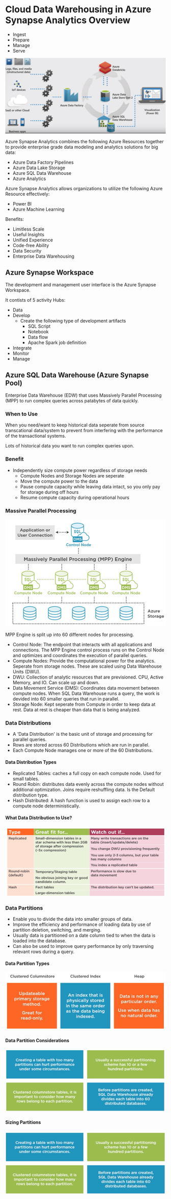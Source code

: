 # Cloud Data Warehousing in Azure Synapse Analytics Overview

- Ingest
- Prepare
- Manage
- Serve

![Workload Architecture](images/synapse-analytics/workload-artchitecture.png)

Azure Synapse Analytics combines the following Azure Resources together to provide enterprise grade data modeling and analytics solutions for big data:

- Azure Data Factory Pipelines
- Azure Data Lake Storage
- Azure SQL Data Warehouse
- Azure Analytics

Azure Synapse Analytics allows organizations to utilize the following Azure Resource effectively:

- Power BI
- Azure Machine Learning

Benefits:

- Limitless Scale
- Useful Insights
- Unified Experience
- Code-free Ability
- Data Security
- Enterprise Data Warehousing

## Azure Synapse Workspace

The development and management user interface is the Azure Synapse Workspace.

It contists of 5 activity Hubs:

- Data
- Develop
  - Create the following type of development artifacts
    - SQL Script
    - Notebook
    - Data flow
    - Apache Spark job definition
- Integrate
- Monitor
- Manage

## Azure SQL Data Warehouse (Azure Synapse Pool)

Enterprise Data Warehouse (EDW) that uses Massively Parallel Processing (MPP) to run complex queries across patabytes of data quickly.

### When to Use

When you need/want to keep historical data seperate from source transcational data/system to prevent from interfering with the performance of the transactional systems.

Lots of historical data you want to run complex queries upon.

### Benefit

- Independently size compute power regardless of storage needs
  - Compute Nodes and Storage Nodes are seperate
  - Move the compute power to the data
  - Pause compute capacity while leaving data intact, so you only pay for storage during off hours
  - Resume compute capacity during operational hours

### Massive Parallel Processing

![MPP Diagram](.\images\synapse-analytics\mpp-diagram.png)

MPP Engine is split up into 60 different nodes for processing.

- Control Node: The endpoint that interacts with all applications and connections.  The MPP Engine control process runs on the Control Node and optimizes and coordinates the execution of parallel queries.
- Compute Nodes: Provide the computational power for the analytics.  Seperate from storage nodes.  These are scaled using Data Warehouse Units (DWU).
- DWU: Collection of analytic resources that are previsioned.  CPU, Active Memory, and IO.  Can scale up and down.
- Data Movement Service (DMS):  Coordinates data movement between compute nodes.  When SQL Data Warehouse runs a query, the work is devided into 60 smaller queries that run in parallel.
- Storage Node: Kept seperate from Compute in order to keep data at rest.  Data at rest is cheaper than data that is being analyzed.

### Data Distributions

- A 'Data Distribution' is the basic unit of storage and processing for parallel queries.
- Rows are stored across 60 Distributions which are run in parallel.
- Each Compute Node manages one or more of the 60 Distributions.

#### Data Distribution Types

- Replicated Tables: caches a full copy on each compute node.  Used for small tables.
- Round Robin:  distributes data evenly across the compute nodes without additional optimization.  Joins require reshuffling data.  Is the Default distribution type.
- Hash Distributed: A hash function is used to assign each row to a compute node deterministically.

#### What Data Distribution to Use?

![Data Distribution Breakdown](.\images\synapse-analytics\data-distribution-breakdown.png)

### Data Partitions

- Enable you to divide the data into smaller groups of data.
- Improve the efficiency and performance of loading data by use of partition deletion, switching, and merging.
- Usually data is partitioned on a date column tied to when the data is loaded into the database.
- Can also be used to improve query performance by only traversing relevant rows during a query.

#### Data Partition Types

![Table Partition Breakdown](.\images\synapse-analytics\table-partition-breakdown.png)

#### Data Partition Considerations

![Partition Considerations](.\images\synapse-analytics\partition-considerations.png)

#### Sizing Partitions

![Sizing Partitions](.\images\synapse-analytics\sizing-partitions.png)